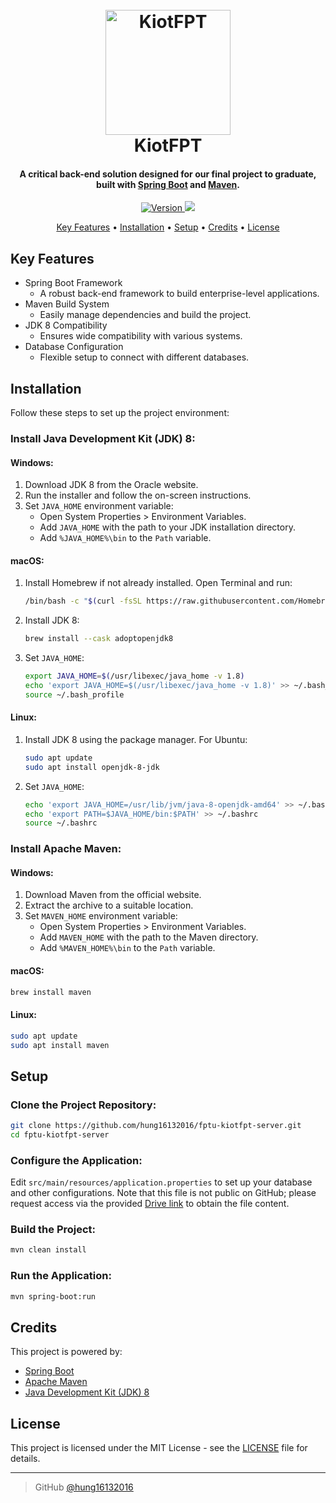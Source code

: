 <h1 align="center">
  <br>
  <a href="https://github.com/hung16132016/fptu-kiotfpt-server"><img src="https://scontent.fsgn5-10.fna.fbcdn.net/v/t39.30808-6/459136439_1239934800541519_5602427191411022256_n.jpg?_nc_cat=110&ccb=1-7&_nc_sid=127cfc&_nc_ohc=lBTJlAQXUHcQ7kNvgEmwN8C&_nc_ht=scontent.fsgn5-10.fna&_nc_gid=AvgNsk2Ce09ZUSPjIt52jJU&oh=00_AYC4NV8q8aK3qr6fITMTTAMS2MJL2Q3Kk9KrejKH7dZz0A&oe=66E77AD9" alt="KiotFPT" width="200"></a>
  <br>
  KiotFPT
  <br>
</h1>

<h4 align="center">A critical back-end solution designed for our final project to graduate, built with <a href="https://spring.io/projects/spring-boot" target="_blank">Spring Boot</a> and <a href="https://maven.apache.org/" target="_blank">Maven</a>.</h4>

<p align="center">
  <a href="https://github.com/nghiempt/fptu-kiotfpt-server">
    <img src="https://img.shields.io/badge/version-1.0-blue.svg" alt="Version">
  </a>
  <a href="mailto:hung16132016@gmail.com">
    <img src="https://img.shields.io/badge/Contact-us-blue.svg">
  </a>
</p>

<p align="center">
  <a href="#key-features">Key Features</a> •
  <a href="#installation">Installation</a> •
  <a href="#setup">Setup</a> •
  <a href="#credits">Credits</a> •
  <a href="#license">License</a>
</p>

## Key Features

* Spring Boot Framework
  - A robust back-end framework to build enterprise-level applications.
* Maven Build System
  - Easily manage dependencies and build the project.
* JDK 8 Compatibility
  - Ensures wide compatibility with various systems.
* Database Configuration
  - Flexible setup to connect with different databases.

## Installation

Follow these steps to set up the project environment:

### Install Java Development Kit (JDK) 8:

#### Windows:
1. Download JDK 8 from the Oracle website.
2. Run the installer and follow the on-screen instructions.
3. Set `JAVA_HOME` environment variable:
   - Open System Properties > Environment Variables.
   - Add `JAVA_HOME` with the path to your JDK installation directory.
   - Add `%JAVA_HOME%\bin` to the `Path` variable.

#### macOS:
1. Install Homebrew if not already installed. Open Terminal and run:
   ```bash
   /bin/bash -c "$(curl -fsSL https://raw.githubusercontent.com/Homebrew/install/HEAD/install.sh)"
   ```
2. Install JDK 8:
   ```bash
   brew install --cask adoptopenjdk8
   ```
3. Set `JAVA_HOME`:
   ```bash
   export JAVA_HOME=$(/usr/libexec/java_home -v 1.8)
   echo 'export JAVA_HOME=$(/usr/libexec/java_home -v 1.8)' >> ~/.bash_profile
   source ~/.bash_profile
   ```

#### Linux:
1. Install JDK 8 using the package manager. For Ubuntu:
   ```bash
   sudo apt update
   sudo apt install openjdk-8-jdk
   ```
2. Set `JAVA_HOME`:
   ```bash
   echo 'export JAVA_HOME=/usr/lib/jvm/java-8-openjdk-amd64' >> ~/.bashrc
   echo 'export PATH=$JAVA_HOME/bin:$PATH' >> ~/.bashrc
   source ~/.bashrc
   ```

### Install Apache Maven:

#### Windows:
1. Download Maven from the official website.
2. Extract the archive to a suitable location.
3. Set `MAVEN_HOME` environment variable:
   - Open System Properties > Environment Variables.
   - Add `MAVEN_HOME` with the path to the Maven directory.
   - Add `%MAVEN_HOME%\bin` to the `Path` variable.

#### macOS:
```bash
brew install maven
```

#### Linux:
```bash
sudo apt update
sudo apt install maven
```

## Setup

### Clone the Project Repository:
```bash
git clone https://github.com/hung16132016/fptu-kiotfpt-server.git
cd fptu-kiotfpt-server
```

### Configure the Application:
Edit `src/main/resources/application.properties` to set up your database and other configurations. Note that this file is not public on GitHub; please request access via the provided [Drive link](https://drive.google.com) to obtain the file content.

### Build the Project:
```bash
mvn clean install
```

### Run the Application:
```bash
mvn spring-boot:run
```

## Credits

This project is powered by:

- [Spring Boot](https://spring.io/projects/spring-boot)
- [Apache Maven](https://maven.apache.org/)
- [Java Development Kit (JDK) 8](https://www.oracle.com/java/technologies/javase/javase-jdk8-downloads.html)

## License

This project is licensed under the MIT License - see the [LICENSE](LICENSE) file for details.

---

> GitHub [@hung16132016](https://github.com/hung16132016)


